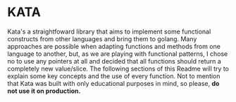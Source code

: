 # KATA 
Kata's a straightfoward library that aims to implement some functional constructs from other languages and bring them to golang. Many approaches are possible when adapting functions and methods from one language to another, but, as we are playing with functional patterns, I chose no to use any pointers at all and decided that all functions should return a completely new value/slice. The following sections of this Readme will try to explain some key concepts and the use of every function. Not to mention that Kata was built with only educational purposes in mind, so please, **do not use it on production.**
